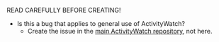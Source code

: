 READ CAREFULLY BEFORE CREATING!

 - Is this a bug that applies to general use of ActivityWatch?
    - Create the issue in the [main ActivityWatch repository](https://github.com/ActivityWatch/activitywatch/issues), not here.
